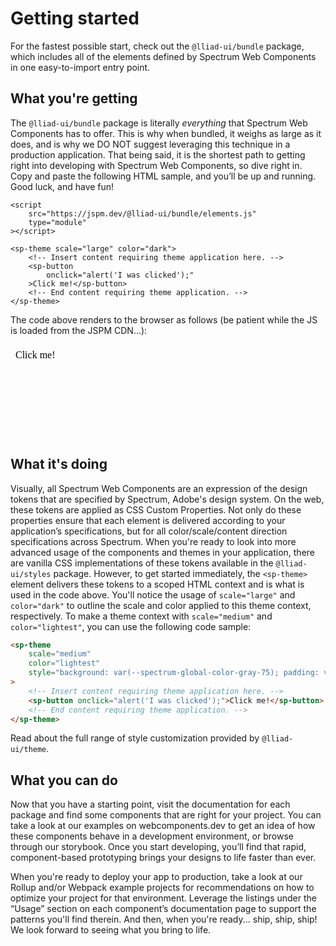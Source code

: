 # Getting started

For the fastest possible start, check out the `@lliad-ui/bundle` package, which includes all of the elements defined by Spectrum Web Components in one easy-to-import entry point.

## What you're getting

The `@lliad-ui/bundle` package is literally _everything_ that Spectrum Web Components has to offer. This is why when bundled, <sp-link target="_blank" href="https://bundlephobia.com/result?p=@lliad-ui/bundle">it weighs as large as it does</sp-link>, and is why we DO NOT suggest leveraging this technique in a production application. That being said, it is the shortest path to getting right into developing with Spectrum Web Components, so dive right in. Copy and paste the following HTML sample, and you’ll be up and running. Good luck, and have fun!

```
<script
    src="https://jspm.dev/@lliad-ui/bundle/elements.js"
    type="module"
></script>

<sp-theme scale="large" color="dark">
    <!-- Insert content requiring theme application here. -->
    <sp-button
        onclick="alert('I was clicked');"
    >Click me!</sp-button>
    <!-- End content requiring theme application. -->
</sp-theme>
```

The code above renders to the browser as follows (be patient while the JS is loaded from the JSPM CDN...):

<style>iframe { width: 100%; border: none; background: var(--spectrum-global-color-gray-75); border-radius: 6px; }</style>

<iframe src="data:text/html;base64,PHNjcmlwdCBzcmM9Imh0dHBzOi8vanNwbS5kZXYvQHNwZWN0cnVtLXdlYi1jb21wb25lbnRzL2J1bmRsZS9lbGVtZW50cy5qcyIgdHlwZT0ibW9kdWxlIj48L3NjcmlwdD4NCg0KPHNwLXRoZW1lIHNjYWxlPSJsYXJnZSIgY29sb3I9ImRhcmsiPg0KICAgPHNwLWJ1dHRvbiBvbmNsaWNrPSJhbGVydCgnSSB3YXMgY2xpY2tlZCcpOyI+Q2xpY2sgbWUhPC9zcC1idXR0b24+DQo8L3NwLXRoZW1lPg=="></iframe>

## What it's doing

Visually, all Spectrum Web Components are an expression of the design tokens that are specified by Spectrum, Adobe's design system. On the web, these tokens are applied as CSS Custom Properties. Not only do these properties ensure that each element is delivered according to your application’s specifications, but for all color/scale/content direction specifications across Spectrum.
When you're ready to look into more advanced usage of the components and themes in your application, there are vanilla CSS implementations of these tokens available in the `@lliad-ui/styles` package. However, to get started immediately, the `<sp-theme>` element delivers these tokens to a scoped HTML context and is what is used in the code above. You'll notice the usage of `scale="large"` and `color="dark"` to outline the scale and color applied to this theme context, respectively. To make a theme context with `scale="medium"` and `color="lightest"`, you can use the following code sample:

```html
<sp-theme
    scale="medium"
    color="lightest"
    style="background: var(--spectrum-global-color-gray-75); padding: var(--spectrum-global-dimension-size-400);"
>
    <!-- Insert content requiring theme application here. -->
    <sp-button onclick="alert('I was clicked');">Click me!</sp-button>
    <!-- End content requiring theme application. -->
</sp-theme>
```

<sp-link href="components/theme">Read about the full range of style customization provided by `@lliad-ui/theme`.</sp-link>

## What you can do

Now that you have a starting point, visit the documentation for each package and find some components that are right for your project. You can take a look at our examples on <sp-link href="https://webcomponents.dev/workspace/adobe?collection=spectrum-web-components">webcomponents.dev</sp-link> to get an idea of how these components behave in a development environment, or browse through our <sp-link href="https://opensource.adobe.com/spectrum-web-components/storybook/" target="_blank">storybook</sp-link>. Once you start developing, you’ll find that rapid, component-based prototyping brings your designs to life faster than ever.

When you're ready to deploy your app to production, take a look at our <sp-link href="https://github.com/adobe/spectrum-web-components/tree/main/projects/example-project-rollup" target="_blank">Rollup</sp-link> and/or <sp-link href="https://github.com/adobe/spectrum-web-components/tree/main/projects/example-project-webpack" target="_blank">Webpack</sp-link> example projects for recommendations on how to optimize your project for that environment. Leverage the listings under the “Usage” section on each component’s documentation page to support the patterns you'll find therein. And then, when you're ready... ship, ship, ship! We look forward to seeing what you bring to life.
